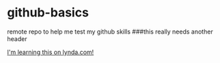 github-basics
=============

remote repo to help me test my github skills
###this really needs another header

[I'm learning this on lynda.com!](http://www.lynda.com)
